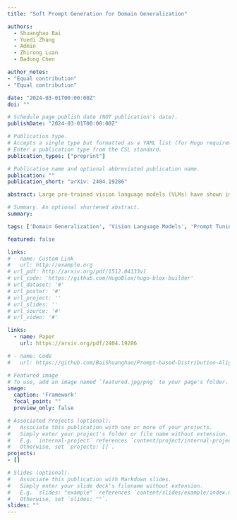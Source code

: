 ```yaml
---
title: "Soft Prompt Generation for Domain Generalization"

authors:
  - Shuanghao Bai
  - Yuedi Zhang
  - Admin
  - Zhirong Luan
  - Badong Chen

author_notes:
- "Equal contribution"
- "Equal contribution"

date: "2024-03-01T00:00:00Z"
doi: ""

# Schedule page publish date (NOT publication's date).
publishDate: "2024-03-01T00:00:00Z"

# Publication type.
# Accepts a single type but formatted as a YAML list (for Hugo requirements).
# Enter a publication type from the CSL standard.
publication_types: ["preprint"]

# Publication name and optional abbreviated publication name.
publication: ""
publication_short: "arXiv: 2404.19286"

abstract: Large pre-trained vision language models (VLMs) have shown impressive zero-shot ability on downstream tasks with manually designed prompt, which are not optimal for specific domains. To further adapt VLMs to downstream tasks, soft prompt is proposed to replace manually designed prompt, which acts as a learning vector that undergoes fine-tuning based on specific domain data. Prior prompt learning methods primarily learn a fixed prompt and residuled prompt from training samples. However, the learned prompts lack diversity and ignore information about unseen domains, potentially compromising the transferability of the prompts. In this paper, we reframe the prompt learning framework from a generative perspective and propose a simple yet efficient method for the Domain Generalization (DG) task, namely \textbf{S}oft \textbf{P}rompt \textbf{G}eneration (SPG). To the best of our knowledge, we are the first to introduce the generative model into prompt learning in VLMs and explore its potential for producing soft prompts by relying solely on the generative model, ensuring the diversity of prompts. Specifically, SPG consists of a two-stage training phase and an inference phase. During the training phase, we introduce soft prompt labels for each domain, aiming to incorporate the generative model domain knowledge. During the inference phase, the generator of the generative model is employed to obtain instance-specific soft prompts for the unseen target domain. Extensive experiments on five domain generalization benchmarks of three DG tasks demonstrate that our proposed SPG achieves state-of-the-art performance. The code will be available soon.

# Summary. An optional shortened abstract.
summary: 

tags: ['Domain Generalization', 'Vision Language Models', 'Prompt Tuning', 'Generalization']

featured: false

links:
# - name: Custom Link
#   url: http://example.org
# url_pdf: http://arxiv.org/pdf/1512.04133v1
# url_code: 'https://github.com/HugoBlox/hugo-blox-builder'
# url_dataset: '#'
# url_poster: '#'
# url_project: ''
# url_slides: ''
# url_source: '#'
# url_video: '#'

links:
  - name: Paper
    url: https://arxiv.org/pdf/2404.19286

# - name: Code
#   url: https://github.com/BaiShuanghao/Prompt-based-Distribution-Alignment

# Featured image
# To use, add an image named `featured.jpg/png` to your page's folder. 
image:
  caption: 'Framework'
  focal_point: ""
  preview_only: false

# Associated Projects (optional).
#   Associate this publication with one or more of your projects.
#   Simply enter your project's folder or file name without extension.
#   E.g. `internal-project` references `content/project/internal-project/index.md`.
#   Otherwise, set `projects: []`.
projects:
- []

# Slides (optional).
#   Associate this publication with Markdown slides.
#   Simply enter your slide deck's filename without extension.
#   E.g. `slides: "example"` references `content/slides/example/index.md`.
#   Otherwise, set `slides: ""`.
slides: ""
---
```


<!-- {{% callout note %}}
Create your slides in Markdown - click the *Slides* button to check out the example.
{{% /callout %}}

Add the publication's **full text** or **supplementary notes** here. You can use rich formatting such as including [code, math, and images](https://docs.hugoblox.com/content/writing-markdown-latex/). -->
